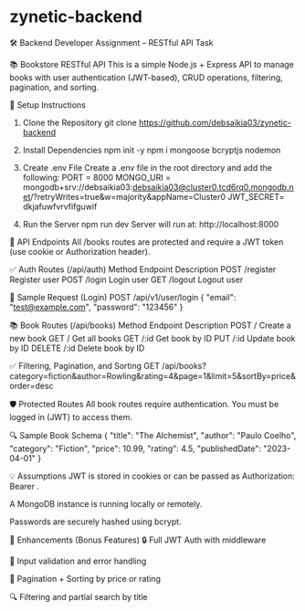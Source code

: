 # zynetic-backend
🛠 Backend Developer Assignment – RESTful API Task

📚 Bookstore RESTful API
This is a simple Node.js + Express API to manage books with user authentication (JWT-based), CRUD operations, filtering, pagination, and sorting.

🚀 Setup Instructions
1. Clone the Repository
git clone https://github.com/debsaikia03/zynetic-backend

2. Install Dependencies
npm init -y
npm i mongoose bcryptjs nodemon 

3. Create .env File
Create a .env file in the root directory and add the following:
PORT = 8000
MONGO_URI = mongodb+srv://debsaikia03:debsaikia03@cluster0.tcd6rq0.mongodb.net/?retryWrites=true&w=majority&appName=Cluster0
JWT_SECRET= dkjafuwfvrvfifguwif

4. Run the Server
npm run dev
Server will run at: http://localhost:8000

📌 API Endpoints
All /books routes are protected and require a JWT token (use cookie or Authorization header).

✅ Auth Routes (/api/auth)
Method	Endpoint	Description
POST	/register	Register user
POST	/login	Login user
GET	/logout	Logout user

📌 Sample Request (Login)
POST /api/v1/user/login
{
  "email": "test@example.com",
  "password": "123456"
}

📚 Book Routes (/api/books)
Method	Endpoint	Description
POST	/	Create a new book
GET	/	Get all books
GET	/:id	Get book by ID
PUT	/:id	Update book by ID
DELETE	/:id	Delete book by ID

✅ Filtering, Pagination, and Sorting
GET /api/books?category=fiction&author=Rowling&rating=4&page=1&limit=5&sortBy=price&order=desc

🛡️ Protected Routes
All book routes require authentication. You must be logged in (JWT) to access them.

🔍 Sample Book Schema
{
  "title": "The Alchemist",
  "author": "Paulo Coelho",
  "category": "Fiction",
  "price": 10.99,
  "rating": 4.5,
  "publishedDate": "2023-04-01"
}

💡 Assumptions
JWT is stored in cookies or can be passed as Authorization: Bearer <token>.

A MongoDB instance is running locally or remotely.

Passwords are securely hashed using bcrypt.

🌟 Enhancements (Bonus Features)
🔒 Full JWT Auth with middleware

🧪 Input validation and error handling

📄 Pagination + Sorting by price or rating

🔍 Filtering and partial search by title
